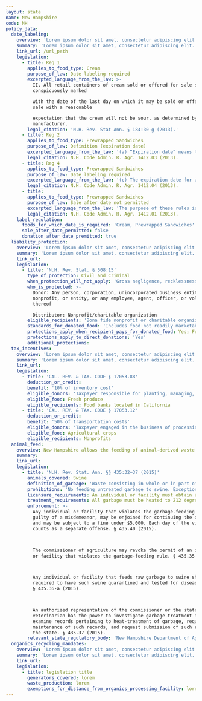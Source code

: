 ```yaml
---
layout: state
name: New Hampshire
code: NH
policy_data:
  date_labeling:
    overview: 'Lorem ipsum dolor sit amet, consectetur adipiscing elit. Curabitur tellus mi, consequat at laoreet eget, vestibulum nec dolor. Vivamus volutpat quam ac quam bibendum rutrum.'
    summary: 'Lorem ipsum dolor sit amet, consectetur adipiscing elit. Curabitur tellus mi, consequat at laoreet eget, vestibulum nec dolor. Vivamus volutpat quam ac quam bibendum rutrum.'
    link_url: /url_path
    legislation:
      - title: Reg 1
        applies_to_food_type: Cream
        purpose_of_law: Date labeling required
        excerpted_language_from_the_law: >-
          II. All retail containers of cream sold or offered for sale shall be
          conspicuously marked

          with the date of the last day on which it may be sold or offered for
          sale with a reasonable

          expectation that the cream will not be sour, as determined by the
          manufacturer.
        legal_citation: 'N.H. Rev. Stat Ann. § 184:30-g (2013).'
      - title: Reg 2
        applies_to_food_type: Prewrapped Sandwiches
        purpose_of_law: Definition (expiration date)
        excerpted_language_from_the_law: '(a) “Expiration date” means the last day of sale, printed or stamped on a prewrapped sandwich label, determined in accordance with these rules.'
        legal_citation: N.H. Code Admin. R. Agr. 1412.03 (2013).
      - title: Reg 4
        applies_to_food_type: Prewrapped Sandwiches
        purpose_of_law: Date labeling required
        excerpted_language_from_the_law: '(c) The expiration date for a fresh refrigerated prewrapped sandwich shall be clearly and legibly printed or stamped by the vendor on the sandwich wrapper label, at the time it is wrapped, by stating “expiration date” or “sell by” followed by the month and day. (d) The expiration date for a previously frozen prewrapped sandwich shall be clearly and conspicuously printed or stamped on the sandwich wrapper label, at the time it is thawed for retail sale, by stating “expiration date” or “sell by” followed by the month and day. (e) The expiration date for a fresh refrigerated prewrapped sandwich shall be determined by the vendor who makes the prewrapped sandwiches.'
        legal_citation: N.H. Code Admin. R. Agr. 1412.04 (2013).
      - title:
        applies_to_food_type: Prewrapped Sandwiches
        purpose_of_law: Sale after date not permitted
        excerpted_language_from_the_law: 'The purpose of these rules is to protect public health and safety by establishing an expiration date on all sandwiches beyond which each sandwich shall not be sold. These rules implement the procedures of the department of agriculture, markets, and food pursuant to RSA 438:26-b, dating prewrapped sandwiches.'
        legal_citation: N.H. Code Admin. R. Agr. 1412.01 (2013).
    label_regulation:
      foods_for_which_date_is_required: 'Cream, Prewrapped Sandwiches'
      sale_after_date_permitted: false
      donation_after_date_premitted: true
  liability_protection:
    overview: 'Lorem ipsum dolor sit amet, consectetur adipiscing elit. Curabitur tellus mi, consequat at laoreet eget, vestibulum nec dolor. Vivamus volutpat quam ac quam bibendum rutrum.'
    summary: 'Lorem ipsum dolor sit amet, consectetur adipiscing elit. Curabitur tellus mi, consequat at laoreet eget, vestibulum nec dolor. Vivamus volutpat quam ac quam bibendum rutrum.'
    link_url:
    legislation:
      - title: 'N.H. Rev. Stat. § 508:15'
        type_of_protection: Civil and Criminal
        when_protection_will_not_apply: 'Gross negligence, recklessness, or intentional misconduct'
        who_is_protected: >-
          Donor: Any person, corporation, unincorporated business entity,
          nonprofit, or entity, or any employee, agent, officer, or volunteer
          thereof

          Distributor: Nonprofit/charitable organization
        eligible_recipients: 'Bona fide nonprofit or charitable organization, or needy individuals'
        standards_for_donated_food: 'Includes food not readily marketable due to appearance, freshness, grade, or surplus'
        protections_apply_when_recipient_pays_for_donated_food: Yes; Free or at a charge sufficient to cover only the costs of handling and administering the food
        protections_apply_to_direct_donations: 'Yes'
        additional_protections:
  tax_incentives:
    overview: 'Lorem ipsum dolor sit amet, consectetur adipiscing elit. Curabitur tellus mi, consequat at laoreet eget, vestibulum nec dolor. Vivamus volutpat quam ac quam bibendum rutrum.'
    summary: 'Lorem ipsum dolor sit amet, consectetur adipiscing elit. Curabitur tellus mi, consequat at laoreet eget, vestibulum nec dolor. Vivamus volutpat quam ac quam bibendum rutrum.'
    link_url:
    legislation:
      - title: 'CAL. REV. & TAX. CODE § 17053.88'
        deduction_or_credit:
        benefit: '10% of inventory cost'
        eligible_donors: 'Taxpayer responsible for planting, managing, and harvesting crops'
        eligible_food: Fresh produce
        eligible_recipients: Food banks located in California
      - title: 'CAL. REV. & TAX. CODE § 17053.12'
        deduction_or_credit:
        benefit: '50% of transportation costs'
        eligible_donors: 'Taxpayer engaged in the business of processing, distributing, or selling agricultural products'
        eligible_food: Agricultural crops
        eligible_recipients: Nonprofits
  animal_feed:
    overview: New Hampshire allows the feeding of animal-derived waste to swine provided that it has been properly heat-treated and fed by a licensed facility. All other waste may be fed to swine without heat-treatment. Individuals may feed household garbage to their own swine without heat-treating it and without a permit.
    summary:
    link_url:
    legislation:
      - title: 'N.H. Rev. Stat. Ann. §§ 435:32–37 (2015)'
        animals_covered: Swine
        definition_of_garbage: 'Waste consisting in whole or in part of animal waste, including any waste animal carcasses or offal from such carcasses or parts thereof, but excluding waste from ordinary household operations that is fed directly to swine on the same premises where such household is located. § 435.32 (2015).'
        prohibitions: 'No feeding untreated garbage to swine. Exception for individuals feeding household garbage. §§ 435.32, .36 (2015).'
        licensure_requirements: An individual or facility must obtain an annual permit in order to feed garbage to swine. § 435.33 (2015).
        treatment_requirements: All garbage must be heated to 212 degrees Fahrenheit for at least 30 minutes or else treated in some other manner approved by the commissioner of agriculture or the state veterinarian. § 435.36 (2015).
        enforcement: >-
          Any individual or facility that violates the garbage-feeding rule is
          guilty of a misdemeanor, may be enjoined for continuing the offense,
          and may be subject to a fine under $5,000. Each day of the violation
          counts as a separate offense. § 435.40 (2015).



          The commissioner of agriculture may revoke the permit of an individual
          or facility that violates the garbage-feeding rule. § 435.35 (2015).



          Any individual or facility that feeds raw garbage to swine shall be
          required to have such swine quarantined and tested for disease.
          § 435.36-a (2015).



          An authorized representative of the commissioner or the state
          veterinarian has the power to investigate garbage-treatment facilities,
          examine records pertaining to heat-treatment of garbage, require
          maintenance of such records, and request submission of such records to
          the state. § 435.37 (2015).
        relevant_state_regulatory_body: 'New Hampshire Department of Agriculture, Markets & Food (§ 435.37 (2015)), <a href="http://agriculture.nh.gov/">http://agriculture.nh.gov/</a>.'
  organics_recycling_mandates:
    overview: 'Lorem ipsum dolor sit amet, consectetur adipiscing elit. Curabitur tellus mi, consequat at laoreet eget, vestibulum nec dolor. Vivamus volutpat quam ac quam bibendum rutrum.'
    summary: 'Lorem ipsum dolor sit amet, consectetur adipiscing elit. Curabitur tellus mi, consequat at laoreet eget, vestibulum nec dolor. Vivamus volutpat quam ac quam bibendum rutrum.'
    link_url:
    legislation:
      - title: legislation title
        generators_covered: lorem
        waste_production: lorem
        exemptions_for_distance_from_organics_processing_facility: lorem
---
```

